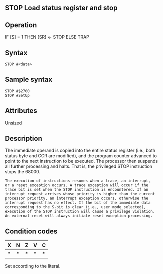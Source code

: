 ## STOP Load status register and stop

## Operation
IF [S] = 1 THEN
[SR] ← <data>
STOP
ELSE TRAP

## Syntax
```assembly
STOP #<data>
```

## Sample syntax
```assembly
STOP #$2700
STOP #SetUp
```


## Attributes
Unsized

## Description
The immediate operand is copied into the entire status register
(i.e., both status byte and CCR are modified), and the program
counter advanced to point to the next instruction to be executed.
The processor then suspends all further processing and halts.
That is, the privileged STOP instruction stops the 68000.

```
The execution of instructions resumes when a trace, an interrupt,
or a reset exception occurs. A trace exception will occur if the
trace bit is set when the STOP instruction is encountered. If an
interrupt request arrives whose priority is higher than the current
processor priority, an interrupt exception occurs, otherwise the
interrupt request has no effect. If the bit of the immediate data
corresponding to the S-bit is clear (i.e., user mode selected),
execution of the STOP instruction will cause a privilege violation.
An external reset will always initiate reset exception processing.
```
## Condition codes
|X|N|Z|V|C|
|--|--|--|--|--|
|*|*|*|*|*|

Set according to the literal.
